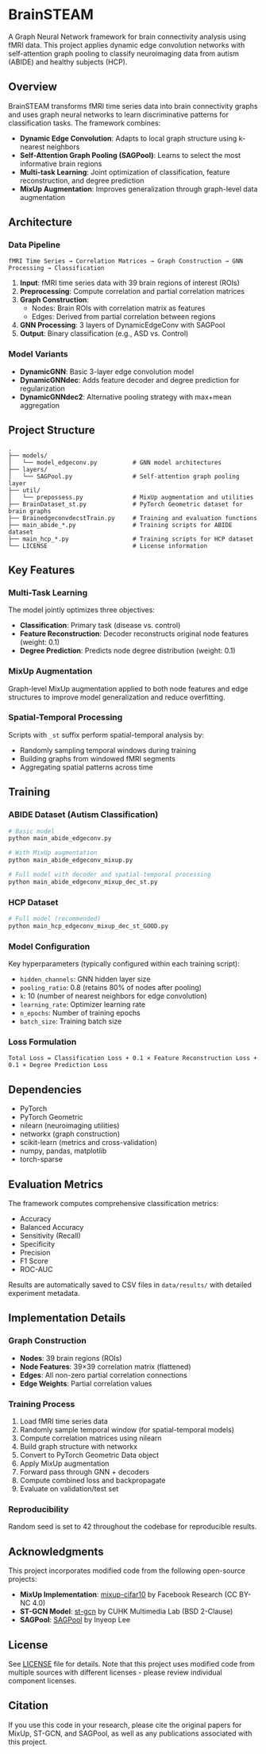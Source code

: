 # BrainSTEAM

A Graph Neural Network framework for brain connectivity analysis using fMRI data. This project applies dynamic edge convolution networks with self-attention graph pooling to classify neuroimaging data from autism (ABIDE) and healthy subjects (HCP).

## Overview

BrainSTEAM transforms fMRI time series data into brain connectivity graphs and uses graph neural networks to learn discriminative patterns for classification tasks. The framework combines:

- **Dynamic Edge Convolution**: Adapts to local graph structure using k-nearest neighbors
- **Self-Attention Graph Pooling (SAGPool)**: Learns to select the most informative brain regions
- **Multi-task Learning**: Joint optimization of classification, feature reconstruction, and degree prediction
- **MixUp Augmentation**: Improves generalization through graph-level data augmentation

## Architecture

### Data Pipeline

```
fMRI Time Series → Correlation Matrices → Graph Construction → GNN Processing → Classification
```

1. **Input**: fMRI time series data with 39 brain regions of interest (ROIs)
2. **Preprocessing**: Compute correlation and partial correlation matrices
3. **Graph Construction**:
   - Nodes: Brain ROIs with correlation matrix as features
   - Edges: Derived from partial correlation between regions
4. **GNN Processing**: 3 layers of DynamicEdgeConv with SAGPool
5. **Output**: Binary classification (e.g., ASD vs. Control)

### Model Variants

- **DynamicGNN**: Basic 3-layer edge convolution model
- **DynamicGNNdec**: Adds feature decoder and degree prediction for regularization
- **DynamicGNNdec2**: Alternative pooling strategy with max+mean aggregation

## Project Structure

```
.
├── models/
│   └── model_edgeconv.py          # GNN model architectures
├── layers/
│   └── SAGPool.py                 # Self-attention graph pooling layer
├── util/
│   └── prepossess.py              # MixUp augmentation and utilities
├── BrainDataset_st.py             # PyTorch Geometric dataset for brain graphs
├── BrainedgeconvdecstTrain.py     # Training and evaluation functions
├── main_abide_*.py                # Training scripts for ABIDE dataset
├── main_hcp_*.py                  # Training scripts for HCP dataset
└── LICENSE                        # License information
```

## Key Features

### Multi-Task Learning
The model jointly optimizes three objectives:
- **Classification**: Primary task (disease vs. control)
- **Feature Reconstruction**: Decoder reconstructs original node features (weight: 0.1)
- **Degree Prediction**: Predicts node degree distribution (weight: 0.1)

### MixUp Augmentation
Graph-level MixUp augmentation applied to both node features and edge structures to improve model generalization and reduce overfitting.

### Spatial-Temporal Processing
Scripts with `_st` suffix perform spatial-temporal analysis by:
- Randomly sampling temporal windows during training
- Building graphs from windowed fMRI segments
- Aggregating spatial patterns across time

## Training

### ABIDE Dataset (Autism Classification)

```python
# Basic model
python main_abide_edgeconv.py

# With MixUp augmentation
python main_abide_edgeconv_mixup.py

# Full model with decoder and spatial-temporal processing
python main_abide_edgeconv_mixup_dec_st.py
```

### HCP Dataset

```python
# Full model (recommended)
python main_hcp_edgeconv_mixup_dec_st_GOOD.py
```

### Model Configuration

Key hyperparameters (typically configured within each training script):
- `hidden_channels`: GNN hidden layer size
- `pooling_ratio`: 0.8 (retains 80% of nodes after pooling)
- `k`: 10 (number of nearest neighbors for edge convolution)
- `learning_rate`: Optimizer learning rate
- `n_epochs`: Number of training epochs
- `batch_size`: Training batch size

### Loss Formulation

```
Total Loss = Classification Loss + 0.1 × Feature Reconstruction Loss + 0.1 × Degree Prediction Loss
```

## Dependencies

- PyTorch
- PyTorch Geometric
- nilearn (neuroimaging utilities)
- networkx (graph construction)
- scikit-learn (metrics and cross-validation)
- numpy, pandas, matplotlib
- torch-sparse

## Evaluation Metrics

The framework computes comprehensive classification metrics:
- Accuracy
- Balanced Accuracy
- Sensitivity (Recall)
- Specificity
- Precision
- F1 Score
- ROC-AUC

Results are automatically saved to CSV files in `data/results/` with detailed experiment metadata.

## Implementation Details

### Graph Construction
- **Nodes**: 39 brain regions (ROIs)
- **Node Features**: 39×39 correlation matrix (flattened)
- **Edges**: All non-zero partial correlation connections
- **Edge Weights**: Partial correlation values

### Training Process
1. Load fMRI time series data
2. Randomly sample temporal window (for spatial-temporal models)
3. Compute correlation matrices using nilearn
4. Build graph structure with networkx
5. Convert to PyTorch Geometric Data object
6. Apply MixUp augmentation
7. Forward pass through GNN + decoders
8. Compute combined loss and backpropagate
9. Evaluate on validation/test set

### Reproducibility
Random seed is set to 42 throughout the codebase for reproducible results.

## Acknowledgments

This project incorporates modified code from the following open-source projects:

- **MixUp Implementation**: [mixup-cifar10](https://github.com/facebookresearch/mixup-cifar10) by Facebook Research (CC BY-NC 4.0)
- **ST-GCN Model**: [st-gcn](https://github.com/yysijie/st-gcn) by CUHK Multimedia Lab (BSD 2-Clause)
- **SAGPool**: [SAGPool](https://github.com/inyeoplee77/SAGPool) by Inyeop Lee

## License

See [LICENSE](LICENSE) file for details. Note that this project uses modified code from multiple sources with different licenses - please review individual component licenses.

## Citation

If you use this code in your research, please cite the original papers for MixUp, ST-GCN, and SAGPool, as well as any publications associated with this project.
